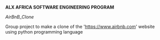 __ALX AFRICA SOFTWARE ENGINEERING PROGRAM__

_AirBnB_Clone_

Group project to make a clone of the 'https://www.airbnb.com' website using python programming language
